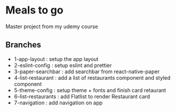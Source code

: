 # Meals to go

Master project from my udemy course

## Branches

- 1-app-layout : setup the app layout
- 2-eslint-config : setup eslint and prettier
- 3-paper-searchbar : add searchbar from react-native-paper
- 4-list-restaurant : add a list of restaurants component and styled component
- 5-theme-config : setup theme + fonts and finish card retaurant
- 6-list-restaurants : add Flatlist to render Restaurant card
- 7-navigation : add navigation on app